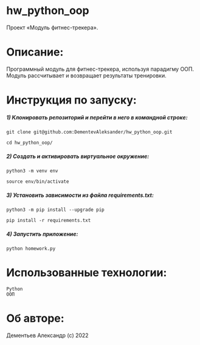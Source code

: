 # hw_python_oop
Проект «Модуль фитнес-трекера».

# Описание:
Программный модуль для фитнес-трекера, используя парадигму ООП. Модуль рассчитывает и возвращает результаты тренировки.

# Инструкция по запуску:
##### 1) Клонировать репозиторий и перейти в него в командной строке:
```
git clone git@github.com:DementevAleksander/hw_python_oop.git
```
```
cd hw_python_oop/
```
##### 2) Cоздать и активировать виртуальное окружение:
```
python3 -m venv env
```

```
source env/bin/activate
```

##### 3) Установить зависимости из файла requirements.txt:
```
python3 -m pip install --upgrade pip
```

```
pip install -r requirements.txt
```

##### 4) Запустить приложение:
```
python homework.py
```


# Использованные технологии:
```
Python
ООП
```

# Об авторе:
Дементьев Александр (с) 2022
